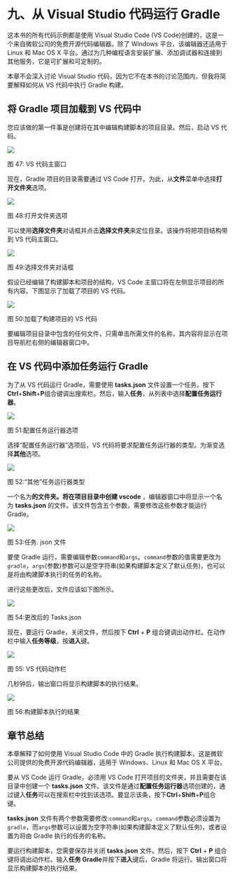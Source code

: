 # 九、从 Visual Studio 代码运行 Gradle

这本书的所有代码示例都是使用 Visual Studio Code (VS Code)创建的，这是一个来自微软公司的免费开源代码编辑器。除了 Windows 平台，该编辑器还适用于 Linux 和 Mac OS X 平台。通过为几种编程语言安装扩展、添加调试器和连接到其他服务，它是可扩展和可定制的。

本章不会深入讨论 Visual Studio 代码，因为它不在本书的讨论范围内，但我将简要解释如何从 VS 代码中执行 Gradle 构建。

## 将 Gradle 项目加载到 VS 代码中

您应该做的第一件事是创建将在其中编辑构建脚本的项目目录。然后，启动 VS 代码。

![](img/image053.png)

图 47: VS 代码主窗口

现在，Gradle 项目的目录需要通过 VS Code 打开。为此，从**文件**菜单中选择**打开文件夹**选项。

![](img/image054.png)

图 48:打开文件夹选项

可以使用**选择文件夹**对话框并点击**选择文件夹**来定位目录。该操作将把项目结构带到 VS 代码主窗口。

![](img/image055.png)

图 49:选择文件夹对话框

假设已经编辑了构建脚本和项目的结构，VS Code 主窗口将在左侧显示项目的所有内容。下图显示了加载了项目的 VS 代码。

![](img/image056.png)

图 50:加载了构建项目的 VS 代码

要编辑项目目录中包含的任何文件，只需单击所需文件的名称，其内容将显示在项目导航栏右侧的编辑器窗口中。

## 在 VS 代码中添加任务运行 Gradle

为了从 VS 代码运行 Gradle，需要使用 **tasks.json** 文件设置一个任务。按下**Ctrl**+**Shift**+**P**组合键调出搜索栏。然后，输入**任务**，从列表中选择**配置任务运行器**。

![](img/image057.png)

图 51:配置任务运行器选项

选择“配置任务运行器”选项后，VS 代码将要求配置任务运行器的类型。为渐变选择**其他**选项。

![](img/image058.png)

图 52:“其他”任务运行器类型

一个名为**的文件夹。将在项目目录中创建 vscode** ，编辑器窗口中将显示一个名为 **tasks.json** 的文件。该文件包含五个参数，需要修改这些参数才能运行 Gradle。

![](img/image059.png)

图 53:任务. json 文件

要使 Gradle 运行，需要编辑参数`command`和`args`。`command`参数的值需要更改为`gradle`，`args`(参数)参数可以是空字符串(如果构建脚本定义了默认任务)，也可以是将由构建脚本执行的任务的名称。

进行这些更改后，文件应该如下图所示。

![](img/image060.png)

图 54:更改后的 Tasks.json

现在，要运行 Gradle，关闭文件，然后按下 **Ctrl** + **P** 组合键调出动作栏。在动作栏中输入**任务等级**，按**进入**键。

![](img/image061.png)

图 55: VS 代码动作栏

几秒钟后，输出窗口将显示构建脚本的执行结果。

![](img/image062.png)

图 56:构建脚本执行的结果

## 章节总结

本章解释了如何使用 Visual Studio Code 中的 Gradle 执行构建脚本，这是微软公司提供的免费开源代码编辑器，适用于 Windows、Linux 和 Mac OS X 平台。

要从 VS Code 运行 Gradle，必须用 VS Code 打开项目的文件夹，并且需要在该目录中创建一个 **tasks.json** 文件。该文件是通过**配置任务运行器**选项创建的，通过键入**任务**可以在搜索栏中找到该选项。要显示该条，按下**Ctrl**+**Shift**+**P**组合键。

**tasks.json** 文件有两个参数需要修改:`command`和`args`。`command`参数必须设置为`gradle`，而`args`参数可以设置为空字符串(如果构建脚本定义了默认任务)，或者设置为将由 Gradle 执行的任务的名称。

要运行构建脚本，您需要保存并关闭 **tasks.json** 文件。然后，按下 **Ctrl** + **P** 组合键将调出动作栏。输入**任务 Gradle**并按下**进入**键后，Gradle 将运行。输出窗口将显示构建脚本的执行结果。